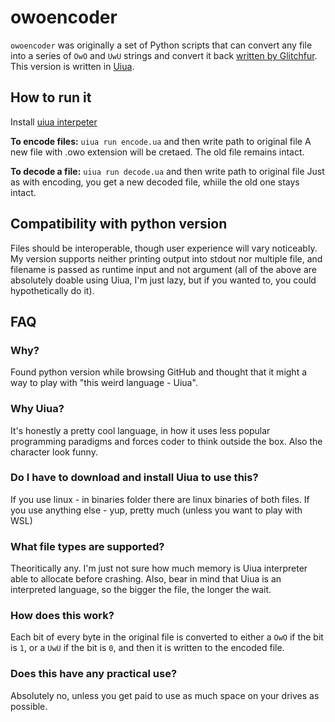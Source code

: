 # owoencoder

`owoencoder` was originally a set of Python scripts that can convert any file into a series of `OwO` and `UwU` strings and convert it back [written by Glitchfur](https://github.com/glitchfur/owoencoder).
This version is written in [Uiua](https://www.uiua.org).

## How to run it
Install [uiua interpeter](https://www.uiua.org/install)

**To encode files:** `uiua run encode.ua` and then write path to original file 
A new file with .owo extension will be cretaed. The old file remains intact.

**To decode a file:** `uiua run decode.ua` and then write path to original file 
Just as with encoding, you get a new decoded file, whiile the old one stays intact.

## Compatibility with python version
Files should be interoperable, though user experience will vary noticeably. My version supports neither printing output into stdout nor multiple file, and filename is passed as runtime input and not argument
(all of the above are absolutely doable using Uiua, I'm just lazy, but if you wanted to, you could hypothetically do it). 

## FAQ
### Why?
Found python version while browsing GitHub and thought that it might a way to play with "this weird language - Uiua".

### Why Uiua?
It's honestly a pretty cool language, in how it uses less popular programming paradigms and forces coder to think outside the box. Also the character look funny.

### Do I have to download and install Uiua to use this?
If you use linux - in binaries folder there are linux binaries of both files. 
If you use anything else - yup, pretty much (unless you want to play with WSL)

### What file types are supported?
Theoritically any. I'm just not sure how much memory is Uiua interpreter able to allocate before crashing. Also, bear in mind that Uiua is an interpreted language, so the bigger the file, the longer the wait.

### How does this work?
Each bit of every byte in the original file is converted to either a `OwO` if the bit is `1`, or a `UwU` if the bit is `0`, and then it is written to the encoded file.

### Does this have any practical use?
Absolutely no, unless you get paid to use as much space on your drives as possible. 
